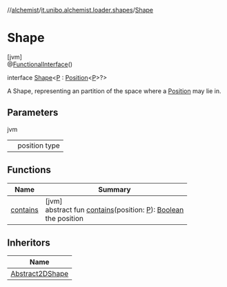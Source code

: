 //[alchemist](../../../index.md)/[it.unibo.alchemist.loader.shapes](../index.md)/[Shape](index.md)

# Shape

[jvm]\
@[FunctionalInterface](https://docs.oracle.com/javase/8/docs/api/java/lang/FunctionalInterface.html)()

interface [Shape](index.md)<[P](index.md) : [Position](../../it.unibo.alchemist.model.interfaces/-position/index.md)<[P](../-rectangle/index.md)>?>

A Shape, representing an partition of the space where a [Position](../../it.unibo.alchemist.model.interfaces/-position/index.md) may lie in.

## Parameters

jvm

| | |
|---|---|
| <P> | position type |

## Functions

| Name | Summary |
|---|---|
| [contains](contains.md) | [jvm]<br>abstract fun [contains](contains.md)(position: [P](../-rectangle/index.md)): [Boolean](https://kotlinlang.org/api/latest/jvm/stdlib/kotlin/-boolean/index.html)<br>the position |

## Inheritors

| Name |
|---|
| [Abstract2DShape](../-abstract2-d-shape/index.md) |
